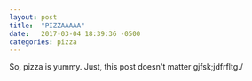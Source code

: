 ```yaml
---
layout: post
title:  "PIZZAAAAA"
date:   2017-03-04 18:39:36 -0500
categories: pizza
---
```

So, pizza is yummy. Just, this post doesn't matter gjfsk;jdfrfltg./